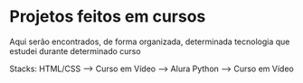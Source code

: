 # Projetos feitos em cursos

Aqui serão encontrados, de forma organizada, determinada tecnologia que estudei durante determinado curso

Stacks:
    HTML/CSS
      --> Curso em Vídeo
      --> Alura
    Python
      --> Curso em Vídeo

